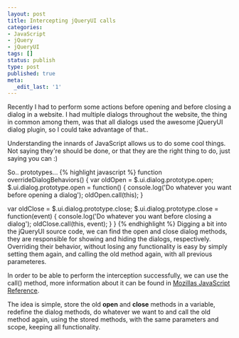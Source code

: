 ```yaml
---
layout: post
title: Intercepting jQueryUI calls
categories:
- JavaScript
- jQuery
- jQueryUI
tags: []
status: publish
type: post
published: true
meta:
  _edit_last: '1'
---
```

Recently I had to perform some actions before opening and before closing a dialog in a website. I had multiple dialogs throughout the website, the thing in common among them, was that all dialogs used the awesome jQueryUI dialog plugin, so I could take advantage of that..

Understanding the innards of JavaScript allows us to do some cool things. Not saying they're should be done, or that they are the right thing to do, just saying you can :)

So.. prototypes...
{% highlight javascript %}
function overrideDialogBehaviors() {
  var oldOpen = $.ui.dialog.prototype.open;
  $.ui.dialog.prototype.open = function() {
    console.log('Do whatever you want before opening a dialog');
    oldOpen.call(this);
  }

  var oldClose = $.ui.dialog.prototype.close;
  $.ui.dialog.prototype.close = function(event) {
    console.log('Do whatever you want before closing a dialog');
    oldClose.call(this, event);
  }
}
{% endhighlight %}
Digging a bit into the jQueryUI source code, we can find the open and close dialog methods, they are responsible for showing and hiding the dialogs, respectively. Overriding their behavior, without losing any functionality is easy by simply setting them again, and calling the old method again, with all previous parameteres.

In order to be able to perform the interception successfully, we can use the call() method, more information about it can be found in <a target="_blank" href="https://developer.mozilla.org/en-US/docs/JavaScript/Reference/Global_Objects/Function/call">Mozillas JavaScript Reference</a>.

The idea is simple, store the old <strong>open</strong> and <strong>close</strong> methods in a variable, redefine the dialog methods, do whatever we want to and call the old method again, using the stored methods, with the same parameters and scope, keeping all functionality.
